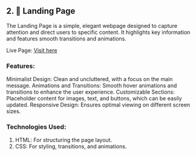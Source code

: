 ## **2. 📄 Landing Page**
The Landing Page is a simple, elegant webpage designed to capture attention and direct users to specific content. It highlights key information and features smooth transitions and animations.

Live Page: [Visit here](https://aditya-0222.github.io/Landing_Page/) 

### **Features:**
  Minimalist Design: Clean and uncluttered, with a focus on the main message.
  Animations and Transitions: Smooth hover animations and transitions to enhance the user experience.
  Customizable Sections: Placeholder content for images, text, and buttons, which can be easily updated.
  Responsive Design: Ensures optimal viewing on different screen sizes.
### **Technologies Used:**
  1.  HTML: For structuring the page layout.
  2.  CSS: For styling, transitions, and animations.
